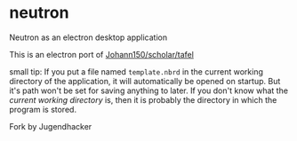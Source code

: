 # neutron

Neutron as an electron desktop application

This is an electron port of [Johann150/scholar/tafel](https://github.com/Johann150/scholar/tree/master/tafel)

small tip: If you put a file named `template.nbrd` in the current working directory of the application, it will automatically be opened on startup. But it's path won't be set for saving anything to later.
If you don't know what the *current working directory* is, then it is probably the directory in which the program is stored.

Fork by Jugendhacker